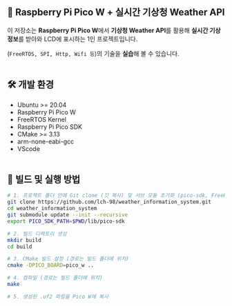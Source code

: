 ## 🧵 Raspberry Pi Pico W + 실시간 기상청 Weather API

이 저장소는 **Raspberry Pi Pico W**에서 **기상청 Weather API**를 활용해 **실시간 기상 정보**를 받아와 LCD에 표시하는 1인 프로젝트입니다.

(`FreeRTOS, SPI, Http, Wifi 등`)의 기술을 **실습**해 볼 수 있습니다.
<br><br>

## 🛠️ 개발 환경

- Ubuntu >= 20.04
- Raspberry Pi Pico W
- FreeRTOS Kernel
- Raspberry Pi Pico SDK
- CMake >= 3.13
- arm-none-eabi-gcc
- VScode
<br><br>

## 🚀 빌드 및 실행 방법
```bash
# 1. 프로젝트 폴더 안에 Git clone (깃 복사) 및 서브 모듈 초기화 (pico-sdk, FreeRTOS-Kernel)
git clone https://github.com/lch-98/weather_information_system.git
cd weather_information_system
git submodule update --init --recursive
export PICO_SDK_PATH=$PWD/lib/pico-sdk

# 2. 빌드 디렉토리 생성
mkdir build
cd build

# 3. CMake 빌드 설정 (경로는 빌드 폴더에 위치)
cmake -DPICO_BOARD=pico_w ..

# 4. 컴파일 (경로는 빌드 폴더에 위치)
make

# 5. 생성된 .uf2 파일을 Pico W에 복사
```
